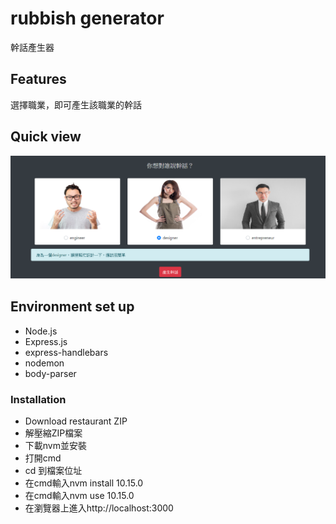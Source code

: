 # rubbish generator
幹話產生器

## Features
選擇職業，即可產生該職業的幹話

## Quick view

![index page](https://raw.githubusercontent.com/newman0934/rubbish_generator/master/public/img/index.png)

## Environment set up
- Node.js
- Express.js
- express-handlebars
- nodemon
- body-parser

### Installation
- Download restaurant ZIP
- 解壓縮ZIP檔案
- 下載nvm並安裝
- 打開cmd
- cd 到檔案位址
- 在cmd輸入nvm install 10.15.0
- 在cmd輸入nvm use 10.15.0
- 在瀏覽器上進入http://localhost:3000